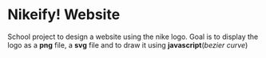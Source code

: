 # Nikeify! Website
School project to design a website using the nike logo. Goal is to display the logo as a **png** file, a **svg** file and to draw it using **javascript**(*bezier&nbsp;curve*)
